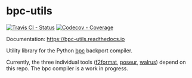 # bpc-utils

[![Travis CI - Status](https://img.shields.io/travis/com/pybpc/bpc-utils.svg)](https://travis-ci.com/pybpc/bpc-utils)
[![Codecov - Coverage](https://codecov.io/gh/pybpc/bpc-utils/branch/master/graph/badge.svg)](https://codecov.io/gh/pybpc/bpc-utils)

Documentation: https://bpc-utils.readthedocs.io

Utility library for the Python [bpc](https://github.com/pybpc/bpc) backport compiler.

Currently, the three individual tools ([f2format](https://github.com/pybpc/f2format), [poseur](https://github.com/pybpc/poseur), [walrus](https://github.com/pybpc/walrus)) depend on this repo. The bpc compiler is a work in progress.
